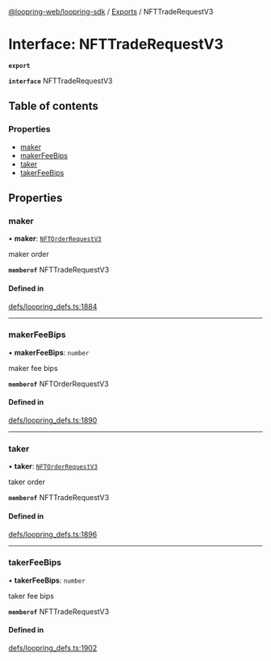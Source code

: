[@loopring-web/loopring-sdk](../README.md) / [Exports](../modules.md) / NFTTradeRequestV3

# Interface: NFTTradeRequestV3

**`export`**

**`interface`** NFTTradeRequestV3

## Table of contents

### Properties

- [maker](NFTTradeRequestV3.md#maker)
- [makerFeeBips](NFTTradeRequestV3.md#makerfeebips)
- [taker](NFTTradeRequestV3.md#taker)
- [takerFeeBips](NFTTradeRequestV3.md#takerfeebips)

## Properties

### maker

• **maker**: [`NFTOrderRequestV3`](../modules.md#nftorderrequestv3)

maker order

**`memberof`** NFTTradeRequestV3

#### Defined in

[defs/loopring_defs.ts:1884](https://github.com/Loopring/loopring_sdk/blob/9d83b66/src/defs/loopring_defs.ts#L1884)

___

### makerFeeBips

• **makerFeeBips**: `number`

maker fee bips

**`memberof`** NFTOrderRequestV3

#### Defined in

[defs/loopring_defs.ts:1890](https://github.com/Loopring/loopring_sdk/blob/9d83b66/src/defs/loopring_defs.ts#L1890)

___

### taker

• **taker**: [`NFTOrderRequestV3`](../modules.md#nftorderrequestv3)

taker order

**`memberof`** NFTTradeRequestV3

#### Defined in

[defs/loopring_defs.ts:1896](https://github.com/Loopring/loopring_sdk/blob/9d83b66/src/defs/loopring_defs.ts#L1896)

___

### takerFeeBips

• **takerFeeBips**: `number`

taker fee bips

**`memberof`** NFTTradeRequestV3

#### Defined in

[defs/loopring_defs.ts:1902](https://github.com/Loopring/loopring_sdk/blob/9d83b66/src/defs/loopring_defs.ts#L1902)
